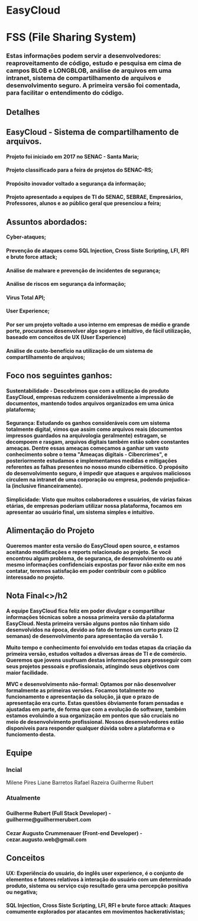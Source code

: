 # EasyCloud
<h1>FSS (File Sharing System)</h1>

  <h3>Estas informações podem servir a desenvolvedores: reaproveitamento de código, estudo e pesquisa em cima de campos BLOB e LONGBLOB, análise de arquivos em uma intranet, sistema de compartilhamento de arquivos e desenvolvimento seguro. A primeira versão foi comentada, para facilitar o entendimento do código.<h3>
 
<h2>Detalhes</h2>

<h2>EasyCloud - Sistema de compartilhamento de arquivos.</h2> 

<h4>Projeto foi iniciado em 2017 no SENAC - Santa Maria;</h4>

<h4>Projeto classificado para a feira de projetos do SENAC-RS;</h4>

<h4>Propósito inovador voltado a segurança da informação;</h4>

<h4>Projeto apresentado a equipes de TI do SENAC, SEBRAE, Empresários, Professores, alunos e ao público geral que presenciou a feira;</h4>




<h2>Assuntos abordados:</h2>

  <h4>Cyber-ataques;</h4>
  
  <h4>Prevenção de ataques como SQL Injection, Cross Siste Scripting, LFI, RFI e brute force attack;</h4>
  
  <h4>Análise de malware e prevenção de incidentes de segurança;</h4>
  
  <h4>Análise de riscos em segurança da informação;</h4>
  
  <h4>Virus Total API;</h4>
  
  <h4>User Experience;</h4>
  
 <h4>Por ser um projeto voltado a uso interno em empresas de médio e grande porte, procuramos desenvolver algo seguro e intuitivo, de fácil utilização, baseado em conceitos de UX (User Experience)</h4>
  
  
  <h4>Análise de custo-benefício na utilização de um sistema de compartilhamento de arquivos;</h4>
 
 <h2>Foco nos seguintes ganhos:</h2>    
 <h4>Sustentabilidade - Descobrimos que com a utilização do produto EasyCloud, empresas reduzem considerávelmente a impressão de documentos, mantendo todos arquivos organizados em uma única plataforma;</h4>
   
   <h4>Segurança: Estudando os ganhos consideráveis com um sistema totalmente digital, vimos que assim como arquivos reais (documentos impressos guardados na arquivologia geralmente) estragam, se decompoem e rasgam, arquivos digitais também estão sobre constantes ameaças.
    Dentre essas ameaças começamos a ganhar um vasto conhecimento sobre o tema "Ameaças digitais - Cibercrimes", e posteriormente estudamos e implementamos medidas e mitigações referentes as falhas presentes no nosso mundo cibernético. O propósito do desenvolvimento seguro, é impedir que ataques e arquivos maliciosos circulem na intranet de uma corporação ou empresa, podendo prejudica-la (inclusive financeiramente).</h4>
    
   <h4>Simplicidade: Visto que muitos colaboradores e usuários, de várias faixas etárias, de empresas poderiam utilizar nossa plataforma, focamos em apresentar ao usuário final, um sistema simples e intuitivo.</h4>
  
  
<h2>Alimentação do Projeto</h2>


<h4>Queremos manter esta versão do EasyCloud open source, e estamos aceitando modificações e reports relacionado ao projeto. Se você encontrou algum problema, de segurança, de desenvolvimento ou até mesmo informações confidenciais expostas por favor não exite em nos contatar, teremos satisfação em poder contribuir com o público interessado no projeto.<h4>
 
  
  
  <h2>Nota Final<>/h2
  
 <h4> A equipe EasyCloud fica feliz em poder divulgar e compartilhar informações técnicas sobre a nossa primeira versão da plataforma EasyCloud. Nesta primeira versão alguns pontos não tinham sido desenvolvidos na época, devido ao fato de termos um curto prazo (2 semanas) de desenvolvimento para apresentação da versão 1.
  
   Muito tempo e conhecimento foi envolvido em todas etapas da criação da primeira versão, estudos voltados a diversas áreas de TI e de comércio. Queremos que jovens usufruam destas informações para prosseguir com seus projetos pessoais e profissionais, atingindo seus objetivos com maior facilidade.
    
  MVC e desenvolvimento não-formal: Optamos por não desenvolver formalmente as primeiras versões. Focamos totalmente no funcionamento e apresentação da solução, já que o prazo de apresentação era curto. Estas questões óbviamente foram pensadas e ajustadas em parte, de forma que com a evolução do software, também estamos evoluindo a sua organização em pontos que são cruciais no meio de desenvolvimento profissional. Nossos desenvolvedores estão disponíveis para responder qualquer dúvida sobre a plataforma e o funciomento desta. <h4>

  
  
<h2>Equipe</h2>
  <h3>Incial</h3>
  
  Milene Pires
  Liane Barretos
  Rafael Razeira 
  Guilherme Rubert
  
 <h3>Atualmente<h3>
  
  <h4>Guilherme Rubert  (Full Stack Developer) - guilherme@guilhermerubert.com </h4>
  
   <h4>Cezar Augusto Crummenauer (Front-end Developer) - cezar.augusto.web@gmail.com </h4>
  
  
 
<h2>Conceitos</h2>
  
  <h4>UX: Experiência do usuário, do inglês user experience, é o conjunto de elementos e fatores relativos à interação do usuário com um determinado produto, sistema ou serviço cujo resultado gera uma percepção positiva ou negativa;</h4>
 
 <h4>SQL Injection, Cross Siste Scripting, LFI, RFI e brute force attack: Ataques comumente explorados por atacantes em movimentos hackerativistas;</h4>
  
  
